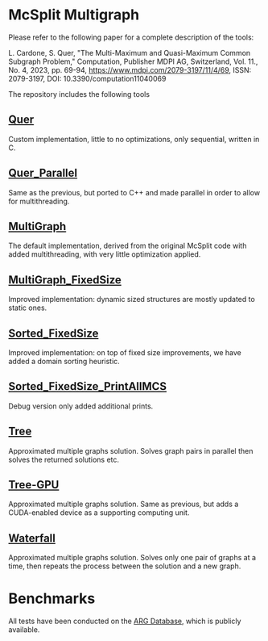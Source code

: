 # McSplit Multigraph

Please refer to the following paper for a complete description of the tools:

L. Cardone, S. Quer, "The Multi-Maximum and Quasi-Maximum Common Subgraph Problem," Computation, Publisher MDPI AG, Switzerland, Vol. 11., No. 4, 2023, pp. 69-94, https://www.mdpi.com/2079-3197/11/4/69, ISSN: 2079-3197,
DOI: 10.3390/computation11040069

The repository includes the following tools

## [Quer](https://github.com/Lorenzo-Cardone/McSplit_Multigraph/tree/Quer)
Custom implementation, little to no optimizations, only sequential, written in C.

## [Quer_Parallel](https://github.com/Lorenzo-Cardone/McSplit_Multigraph/tree/Quer_Parallel)
Same as the previous, but ported to C++ and made parallel in order to allow for multithreading.

## [MultiGraph](https://github.com/Lorenzo-Cardone/McSplit_Multigraph/tree/MultiGraph)
The default implementation, derived from the original McSplit code with added multithreading, with very little optimization applied.

## [MultiGraph_FixedSize](https://github.com/Lorenzo-Cardone/McSplit_Multigraph/tree/MultiGraph_FixedSize)
Improved implementation: dynamic sized structures are mostly updated to static ones.

## [Sorted_FixedSize](https://github.com/Lorenzo-Cardone/McSplit_Multigraph/tree/Sorted_FixedSize)
Improved implementation: on top of fixed size improvements, we have added a domain sorting heuristic.

## [Sorted_FixedSize_PrintAllMCS](https://github.com/Lorenzo-Cardone/McSplit_Multigraph/tree/Sorted_FixedSize_PrintAllMCS)
Debug version only added additional prints.

## [Tree](https://github.com/Lorenzo-Cardone/McSplit_Multigraph/tree/Tree)
Approximated multiple graphs solution. Solves graph pairs in parallel then solves the returned solutions etc.

## [Tree-GPU](https://github.com/Lorenzo-Cardone/McSplit_Multigraph/tree/Tree-GPU)
Approximated multiple graphs solution. Same as previous, but adds a CUDA-enabled device as a supporting computing unit.

## [Waterfall](https://github.com/Lorenzo-Cardone/McSplit_Multigraph/tree/Waterfall)
Approximated multiple graphs solution. Solves only one pair of graphs at a time, then repeats the process between the solution and a new graph.

# Benchmarks
All tests have been conducted on the [ARG Database](https://mivia.unisa.it/datasets/graph-database/arg-database/), which is publicly available.
